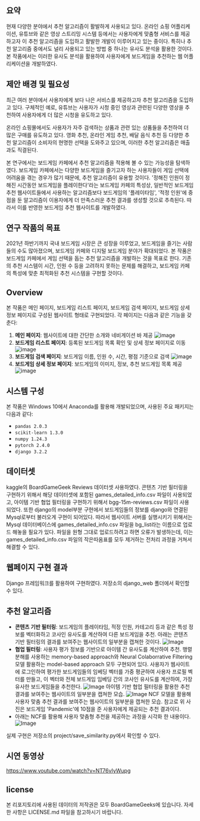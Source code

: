 ## 요약

현재 다양한 분야에서 추천 알고리즘이 활발하게 사용되고 있다. 온라인 쇼핑 어플리케이션, 유튜브와 같은 영상 스트리밍 시스템 등에서는 사용자에게 맞춤형 서비스를 제공하고자 이 추천 알고리즘을 도입하고 활발한 개발이 이루어지고 있는 중이다. 특히나 추천 알고리즘 중에서도 널리 사용되고 있는 방법 중 하나는 유사도 분석을 활용한 것이다. 본 작품에서는 이러한 유사도 분석을 활용하여 사용자에게 보드게임을 추천하는 웹 어플리케이션을 개발하였다.

## 제안 배경 및 필요성

최근 여러 분야에서 사용자에게 보다 나은 서비스를 제공하고자 추천 알고리즘을 도입하고 있다. 구체적인 예로, 유튜브는 사용자가 시청 중인 영상과 관련된 다양한 영상을 추천하여 사용자에게 더 많은 시청을 유도하고 있다.

온라인 쇼핑몰에서도 사용자가 자주 검색하는 상품과 관련 있는 상품들을 추천하여 더 많은 구매를 유도하고 있다. 영화 추천, 온라인 게임 추천, 배달 음식 추천 등 다양한 추천 알고리즘이 소비자의 현명한 선택을 도와주고 있으며, 이러한 추천 알고리즘은 매출과도 직결된다.

본 연구에서는 보드게임 카페에서 추천 알고리즘을 적용해 볼 수 있는 가능성을 탐색하였다. 보드게임 카페에서는 다양한 보드게임을 즐기고자 하는 사용자들이 게임 선택에 어려움을 겪는 경우가 많기 때문에, 추천 알고리즘이 유용할 것이다. '정해진 인원이 정해진 시간동안 보드게임을 플레이한다'라는 보드게임 카페의 특성상, 일반적인 보드게임 추천 웹사이트들에서 사용하는 알고리즘보다 보드게임의 '플레이타임', '적정 인원'에 중점을 둔 알고리즘이 이용자에게 더 만족스러운 추천 결과를 생성할 것으로 추측된다. 따라서 이를 반영한 보드게임 추천 웹사이트를 개발하였다.

## 연구 작품의 목표

2021년 하반기까지 국내 보드게임 시장은 큰 성장을 이루었고, 보드게임을 즐기는 사람들의 수도 많아졌으며, 보드게임 카페와 디지털 보드게임 분야가 확대되었다. 본 작품은 보드게임 카페에서 게임 선택을 돕는 추천 알고리즘을 개발하는 것을 목표로 한다. 기존의 추천 시스템이 시간, 인원 수 등을 고려하지 못하는 문제를 해결하고, 보드게임 카페의 특성에 맞춘 최적화된 추천 시스템을 구현할 것이다.

## Overview

본 작품은 메인 페이지, 보드게임 리스트 페이지, 보드게임 검색 페이지, 보드게임 상세 정보 페이지로 구성된 웹사이트 형태로 구현되었다. 각 페이지는 다음과 같은 기능을 갖춘다:

1. **메인 페이지**: 웹사이트에 대한 간단한 소개와 네비게이션 바 제공
![image](https://github.com/user-attachments/assets/81482fc1-7c5a-41f1-a905-29b62153fe24)
2. **보드게임 리스트 페이지**: 등록된 보드게임 목록 확인 및 상세 정보 페이지로 이동
![image](https://github.com/user-attachments/assets/b92edfcc-3b79-4a78-9147-49835b948db9)
3. **보드게임 검색 페이지**: 보드게임 이름, 인원 수, 시간, 평점 기준으로 검색
![image](https://github.com/user-attachments/assets/1af859f3-00f8-41ec-aa23-abce13946451)
4. **보드게임 상세 정보 페이지**: 보드게임의 이미지, 정보, 추천 보드게임 목록 제공
![image](https://github.com/user-attachments/assets/1bef61b7-d4c7-49ca-bf6b-e9bb87724d23)

## 시스템 구성

본 작품은 Windows 10에서 Anaconda를 활용해 개발되었으며, 사용된 주요 패키지는 다음과 같다:

- `pandas 2.0.3`
- `scikit-learn 1.3.0`
- `numpy 1.24.3`
- `pytorch 2.4.0`
- `django 3.2.2`

## 데이터셋

kaggle의  BoardGameGeek Reviews 데이터셋 사용하였다. 콘텐츠 기반 필터링을 구현하기 위해서 해당 데이터셋에 포함된 games_detailed_info.csv 파일이 사용되었고, 아이템 기반 협업 필터링을 구현하기 위해서 bgg-15m-reviews.csv 파일이 사용되었다. 또한 django의 model부분 구현에서 보드게임들의 정보를 django와 연결된 Mysql로부터 불러오게 구현이 되어있다. 따라서 웹사이트 서버를 실행시키기 위해서는 Mysql 데이터베이스에 games_detailed_info.csv 파일을 bg_list라는 이름으로 업로드 해놓을 필요가 있다. 파일을 원형 그대로 업로드하려고 하면 오류가 발생하는데, 이는 games_detailed_info.csv 파일의 작은따옴표를 모두 제거하는 전처리 과정을 거쳐서 해결할 수 있다.

## 웹페이지 구현 결과

Django 프레임워크를 활용하여 구현하였다. 저장소의 django_web 폴더에서 확인할 수 있다.

## 추천 알고리즘

- **콘텐츠 기반 필터링**: 보드게임의 플레이타임, 적정 인원, 카테고리 등과 같은 특성 정보를 벡터화하고 코사인 유사도를 계산하여 다른 보드게임을 추천. 아래는 콘텐츠 기반 필터링의 결과를 보여주는 웹사이트의 일부분을 캡쳐한 것이다.
![Image](https://github.com/user-attachments/assets/3b2806e2-0d31-41e6-a6e9-8992bfdca5a5)
- **협업 필터링**: 사용자 평가 정보를 기반으로 아이템 간 유사도를 계산하여 추천. 행렬분해를 사용하는 memory-based approach와 Neural Colaborrative Filtering 모델 활용하는 model-based approach 모두 구현되어 있다. 사용자가 웹사이트에 로그인하여 평가한 보드게임들의 임베딩 벡터를 가중 평균하여 사용자 프로필 벡터를 만들고, 이 벡터와 전체 보드게임 임베딩 간의 코사인 유사도를 계산하여, 가장 유사한 보드게임들을 추천한다.
![Image](https://github.com/user-attachments/assets/64ec7dcc-654e-4543-a038-1e98d6345358)
아이템 기반 협업 필터링을 활용한 추천 결과를 보여주는 웹사이트의 일부분을 캡쳐한 모습.
![Image](https://github.com/user-attachments/assets/1f655feb-34a4-4235-8224-c394c77071e0)
NCF 모델을 활용해 사용자 맞춤 추천 결과를 보여주는 웹사이트의 일부분을 캡쳐한 모습. 참고로 위 사진은 보드게임 'Pandemic'에 10점을 준 사용자에게 제공되는 추천 결과이다.
- 아래는 NCF를 활용해 사용자 맞춤형 추천을 제공하는 과정을 시각화 한 내용이다.
![Image](https://github.com/user-attachments/assets/d4ad5611-cb2b-4baf-b717-85d75bbafd17)


실제 구현은 저장소의 project/save_similarity.py에서 확인할 수 있다.

## 시연 동영상

https://www.youtube.com/watch?v=NT76vIyWupg

## license
본 리포지토리에 사용된 데이터의 저작권은 모두 BoardGameGeeks에 있습니다. 자세한 사항은 LICENSE.md 파일을 참고하시기 바랍니다.
